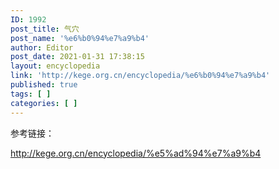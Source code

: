 ```yaml
---
ID: 1992
post_title: 气穴
post_name: '%e6%b0%94%e7%a9%b4'
author: Editor
post_date: 2021-01-31 17:38:15
layout: encyclopedia
link: 'http://kege.org.cn/encyclopedia/%e6%b0%94%e7%a9%b4'
published: true
tags: [ ]
categories: [ ]
---
```

参考链接：

http://kege.org.cn/encyclopedia/%e5%ad%94%e7%a9%b4